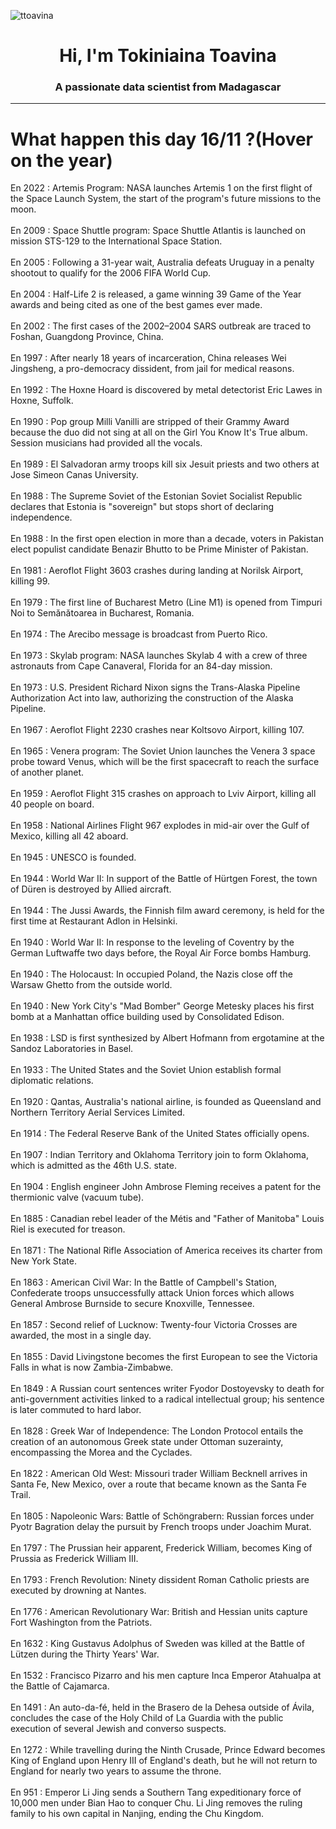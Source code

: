 
<p align="left"> <img src="https://komarev.com/ghpvc/?username=ttoavina&label=Profile%20views&color=0e75b6&style=flat" alt="ttoavina" /> </p>
<h1 align="center">Hi, I'm Tokiniaina Toavina</h1>
<h3 align="center">A passionate data scientist from Madagascar</h3>
    
<hr/>
<h1> What happen this day 16/11 ?(Hover on the year)</h1>

En 2022 : Artemis Program: NASA launches Artemis 1 on the first flight of the Space Launch System, the start of the program's future missions to the moon.
<br/><br/>
En 2009 : Space Shuttle program: Space Shuttle Atlantis is launched on mission STS-129 to the International Space Station.
<br/><br/>
En 2005 : Following a 31-year wait, Australia defeats Uruguay in a penalty shootout to qualify for the 2006 FIFA World Cup.
<br/><br/>
En 2004 : Half-Life 2 is released, a game winning 39 Game of the Year awards and being cited as one of the best games ever made.
<br/><br/>
En 2002 : The first cases of the 2002–2004 SARS outbreak are traced to Foshan, Guangdong Province, China.
<br/><br/>
En 1997 : After nearly 18 years of incarceration, China releases Wei Jingsheng, a pro-democracy dissident, from jail for medical reasons.
<br/><br/>
En 1992 : The Hoxne Hoard is discovered by metal detectorist Eric Lawes in Hoxne, Suffolk.
<br/><br/>
En 1990 : Pop group Milli Vanilli are stripped of their Grammy Award because the duo did not sing at all on the Girl You Know It's True album. Session musicians had provided all the vocals.
<br/><br/>
En 1989 : El Salvadoran army troops kill six Jesuit priests and two others at Jose Simeon Canas University.
<br/><br/>
En 1988 : The Supreme Soviet of the Estonian Soviet Socialist Republic declares that Estonia is "sovereign" but stops short of declaring independence.
<br/><br/>
En 1988 : In the first open election in more than a decade, voters in Pakistan elect populist candidate Benazir Bhutto to be Prime Minister of Pakistan.
<br/><br/>
En 1981 : Aeroflot Flight 3603 crashes during landing at Norilsk Airport, killing 99.
<br/><br/>
En 1979 : The first line of Bucharest Metro (Line M1) is opened from Timpuri Noi to Semănătoarea in Bucharest, Romania.
<br/><br/>
En 1974 : The Arecibo message is broadcast from Puerto Rico.
<br/><br/>
En 1973 : Skylab program: NASA launches Skylab 4 with a crew of three astronauts from Cape Canaveral, Florida for an 84-day mission.
<br/><br/>
En 1973 : U.S. President Richard Nixon signs the Trans-Alaska Pipeline Authorization Act into law, authorizing the construction of the Alaska Pipeline.
<br/><br/>
En 1967 : Aeroflot Flight 2230 crashes near Koltsovo Airport, killing 107.
<br/><br/>
En 1965 : Venera program: The Soviet Union launches the Venera 3 space probe toward Venus, which will be the first spacecraft to reach the surface of another planet.
<br/><br/>
En 1959 : Aeroflot Flight 315 crashes on approach to Lviv Airport, killing all 40 people on board.
<br/><br/>
En 1958 : National Airlines Flight 967 explodes in mid-air over the Gulf of Mexico, killing all 42 aboard.
<br/><br/>
En 1945 : UNESCO is founded.
<br/><br/>
En 1944 : World War II: In support of the Battle of Hürtgen Forest, the town of Düren is destroyed by Allied aircraft.
<br/><br/>
En 1944 : The Jussi Awards, the Finnish film award ceremony, is held for the first time at Restaurant Adlon in Helsinki.
<br/><br/>
En 1940 : World War II: In response to the leveling of Coventry by the German Luftwaffe two days before, the Royal Air Force bombs Hamburg.
<br/><br/>
En 1940 : The Holocaust: In occupied Poland, the Nazis close off the Warsaw Ghetto from the outside world.
<br/><br/>
En 1940 : New York City's "Mad Bomber" George Metesky places his first bomb at a Manhattan office building used by Consolidated Edison.
<br/><br/>
En 1938 : LSD is first synthesized by Albert Hofmann from ergotamine at the Sandoz Laboratories in Basel.
<br/><br/>
En 1933 : The United States and the Soviet Union establish formal diplomatic relations.
<br/><br/>
En 1920 : Qantas, Australia's national airline, is founded as Queensland and Northern Territory Aerial Services Limited.
<br/><br/>
En 1914 : The Federal Reserve Bank of the United States officially opens.
<br/><br/>
En 1907 : Indian Territory and Oklahoma Territory join to form Oklahoma, which is admitted as the 46th U.S. state.
<br/><br/>
En 1904 : English engineer John Ambrose Fleming receives a patent for the thermionic valve (vacuum tube).
<br/><br/>
En 1885 : Canadian rebel leader of the Métis and "Father of Manitoba" Louis Riel is executed for treason.
<br/><br/>
En 1871 : The National Rifle Association of America receives its charter from New York State.
<br/><br/>
En 1863 : American Civil War: In the Battle of Campbell's Station, Confederate troops unsuccessfully attack Union forces which allows General Ambrose Burnside to secure Knoxville, Tennessee.
<br/><br/>
En 1857 : Second relief of Lucknow: Twenty-four Victoria Crosses are awarded, the most in a single day.
<br/><br/>
En 1855 : David Livingstone becomes the first European to see the Victoria Falls in what is now Zambia-Zimbabwe.
<br/><br/>
En 1849 : A Russian court sentences writer Fyodor Dostoyevsky to death for anti-government activities linked to a radical intellectual group; his sentence is later commuted to hard labor.
<br/><br/>
En 1828 : Greek War of Independence: The London Protocol entails the creation of an autonomous Greek state under Ottoman suzerainty, encompassing the Morea and the Cyclades.
<br/><br/>
En 1822 : American Old West: Missouri trader William Becknell arrives in Santa Fe, New Mexico, over a route that became known as the Santa Fe Trail.
<br/><br/>
En 1805 : Napoleonic Wars: Battle of Schöngrabern: Russian forces under Pyotr Bagration delay the pursuit by French troops under Joachim Murat.
<br/><br/>
En 1797 : The Prussian heir apparent, Frederick William, becomes King of Prussia as Frederick William III.
<br/><br/>
En 1793 : French Revolution: Ninety dissident Roman Catholic priests are executed by drowning at Nantes.
<br/><br/>
En 1776 : American Revolutionary War: British and Hessian units capture Fort Washington from the Patriots.
<br/><br/>
En 1632 : King Gustavus Adolphus of Sweden was killed at the Battle of Lützen during the Thirty Years' War.
<br/><br/>
En 1532 : Francisco Pizarro and his men capture Inca Emperor Atahualpa at the Battle of Cajamarca.
<br/><br/>
En 1491 : An auto-da-fé, held in the Brasero de la Dehesa outside of Ávila, concludes the case of the Holy Child of La Guardia with the public execution of several Jewish and converso suspects.
<br/><br/>
En 1272 : While travelling during the Ninth Crusade, Prince Edward becomes King of England upon Henry III of England's death, but he will not return to England for nearly two years to assume the throne.
<br/><br/>
En 951 : Emperor Li Jing sends a Southern Tang expeditionary force of 10,000 men under Bian Hao to conquer Chu. Li Jing removes the ruling family to his own capital in Nanjing, ending the Chu Kingdom.
<br/><br/>
